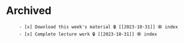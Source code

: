 
# Archived

		 - [x] Download this week's material 🔒 [[2023-10-31]] 🕸️ index
		 - [x] Complete lecture work 🔒 [[2023-10-31]] 🕸️ index
